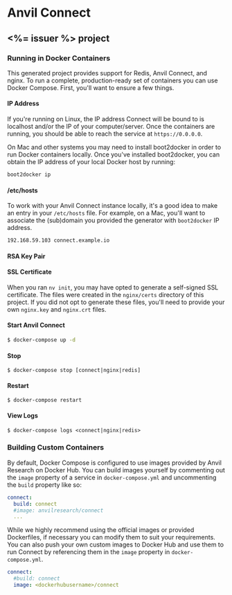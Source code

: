 # Anvil Connect

## <%= issuer %> project

### Running in Docker Containers

This generated project provides support for Redis, Anvil Connect, and nginx. To
run a complete, production-ready set of containers you can use Docker Compose.
First, you'll want to ensure a few things.

#### IP Address

If you're running on Linux, the IP address Connect will be bound to is localhost
and/or the IP of your computer/server. Once the containers are running, you
should be able to reach the service at `https://0.0.0.0`.

On Mac and other systems you may need to install boot2docker in order to run
Docker containers locally. Once you've installed boot2docker, you can obtain
the IP address of your local Docker host by running:

```bash
boot2docker ip
```

#### /etc/hosts

To work with your Anvil Connect instance locally, it's a good idea to make an
entry in your `/etc/hosts` file. For example, on a Mac, you'll want to associate
the (sub)domain you provided the generator with `boot2docker` IP address.

```bash
192.168.59.103 connect.example.io
```

#### RSA Key Pair


#### SSL Certificate

When you ran `nv init`, you may have opted to generate a self-signed SSL
certificate. The files were created in the `nginx/certs` directory of this
project. If you did not opt to generate these files, you'll need to provide
your own `nginx.key` and `nginx.crt` files.


#### Start Anvil Connect

```bash
$ docker-compose up -d
```

#### Stop

```
$ docker-compose stop [connect|nginx|redis]
```

#### Restart

```
$ docker-compose restart
```

#### View Logs

```
$ docker-compose logs <connect|nginx|redis>
```


### Building Custom Containers

By default, Docker Compose is configured to use images provided by Anvil
Research on Docker Hub. You can build images yourself by commenting out the
`image` property of a service in `docker-compose.yml` and uncommenting the
`build` property like so:

```yaml
connect:
  build: connect
  #image: anvilresearch/connect
  ...
```

While we highly recommend using the official images or provided Dockerfiles, if
necessary you can modify them to suit your requirements. You can also push your
own custom images to Docker Hub and use them to run Connect by referencing them
in the `image` property in `docker-compose.yml`.

```yaml
connect:
  #build: connect
  image: <dockerhubusername>/connect
```


